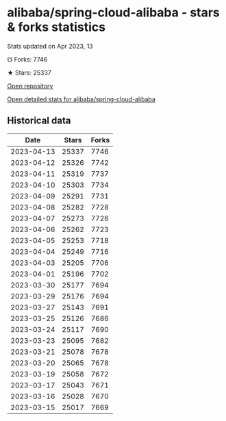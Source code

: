 # alibaba/spring-cloud-alibaba - stars & forks statistics

Stats updated on Apr 2023, 13

☋ Forks: 7746

★ Stars: 25337

[Open repository](https://github.com/alibaba/spring-cloud-alibaba)

[Open detailed stats for alibaba/spring-cloud-alibaba](https://reviewgithub.com/rep/alibaba/spring-cloud-alibaba)

## Historical data
| Date | Stars | Forks |
|------|-------|-------|
| 2023-04-13 | 25337 | 7746 | 
| 2023-04-12 | 25326 | 7742 | 
| 2023-04-11 | 25319 | 7737 | 
| 2023-04-10 | 25303 | 7734 | 
| 2023-04-09 | 25291 | 7731 | 
| 2023-04-08 | 25282 | 7728 | 
| 2023-04-07 | 25273 | 7726 | 
| 2023-04-06 | 25262 | 7723 | 
| 2023-04-05 | 25253 | 7718 | 
| 2023-04-04 | 25249 | 7716 | 
| 2023-04-03 | 25205 | 7706 | 
| 2023-04-01 | 25196 | 7702 | 
| 2023-03-30 | 25177 | 7694 | 
| 2023-03-29 | 25176 | 7694 | 
| 2023-03-27 | 25143 | 7691 | 
| 2023-03-25 | 25126 | 7686 | 
| 2023-03-24 | 25117 | 7690 | 
| 2023-03-23 | 25095 | 7682 | 
| 2023-03-21 | 25078 | 7678 | 
| 2023-03-20 | 25065 | 7678 | 
| 2023-03-19 | 25058 | 7672 | 
| 2023-03-17 | 25043 | 7671 | 
| 2023-03-16 | 25028 | 7670 | 
| 2023-03-15 | 25017 | 7669 | 

